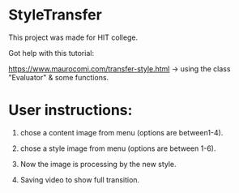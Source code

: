 # StyleTransfer

This project was made for HIT college.

Got help with this tutorial:

https://www.maurocomi.com/transfer-style.html -> using the class "Evaluator" & some functions.





# User instructions:

1) chose a content image from menu (options are between1-4).

2) chose a style image from menu (options are between 1-6).

3) Now the image is processing by the new style.


4) Saving video to show full transition.

